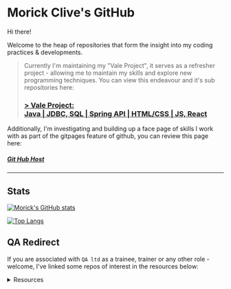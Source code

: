 # Morick Clive's GitHub 

Hi there!

Welcome to the heap of repositories that form the insight into my coding practices & developments.

> Currently I'm maintaining my "Vale Project", it serves as a refresher project - allowing me to maintain my skills and explore new programming techniques.
> You can view this endeavour and it's sub repositories here: 
> ### [> Vale Project:</br>Java | JDBC, SQL | Spring API | HTML/CSS | JS, React](https://github.com/MorickClive/Project-Vale#project-vale)

Additionally, I'm investigating and building up a face page of skills I work with as part of the gitpages feature of github, you can review this page here:
##### [Git Hub Host](https://morickclive.github.io/)

---

## Stats

[![Morick's GitHub stats](https://github-readme-stats.vercel.app/api?username=MorickClive&count_private=true&layout=compact&hide_border=false&theme=darcula&bg_color=00000000)](https://github.com/anuraghazra/github-readme-stats)

[![Top Langs](https://github-readme-stats.vercel.app/api/top-langs/?username=MorickClive&layout=compact&hide_border=false&theme=darcula&bg_color=00000000)](https://github.com/anuraghazra/github-readme-stats)

## QA Redirect

If you are associated with `QA ltd` as a trainee, trainer or any other role - welcome, I've linked some repos of interest in the resources below:
<details>
<summary>Resources</summary>

 ### Repo listings:

|  Git Practice Repositories     | Network Graph link |
| :---  | :--- |
| [Git Feature-Branch Model (Simple)](https://github.com/MorickClive/Vale-Git-Practice) | [Network Graph](https://github.com/MorickClive/Vale-Git-Practice/network) |
| [Git Feature-Branch Model (Active Development)](https://github.com/MorickClive/Vale-Java-Practice)| [Network Graph](https://github.com/MorickClive/Vale-Java-Practice/network) |
 
|  Testing Repositories     | Desc |
| :---  | :--- |
| [Junit Practice - Vending Machine](https://github.com/MorickClive/JunitVendorMachine) | A Java project using Maven; a project</br>that has flaws which are exposed through testing with Junit|


</details>

<!--

```java
public class MorickClive {

  protected String name = "Alan Davies";
  private int age;
  private String location = "Wales, United Kingdom";
  private HashMap<Hobby, String> pursuits = new HashMap<>();
  private List<String> lifeGoals = new ArrayList<>();
  
  private Project currentProject = new Project("VALE", "Skill Refresher");
  
  public MorickClive(){
      super();
      aboutMe();
      code();
  }
  
  private void aboutMe() {
      pursuits.put(Hobby.IT,          "Software Development, Testing, Debugging, Lateral Thinking, Organisation, Mathematics, Automation");
      pursuits.put(Hobby.PHILOSOPHY,  "Perception, Reflection, Empathy, Truth, Mindfulness");
      pursuits.put(Hobby.SCIENCE,     "Objectivity, Awareness, Factual, Pragmatic");
      pursuits.put(Hobby.ART,         "Perception, Design, Lighting(Value, Colour, Texture, Ambient Occlusion), Layering, Colour Theory");
      pursuits.put(Hobby.VIDEO_GAMES, "Teamwork, Problem Solving, Coordination");
      pursuits.put(Hobby.DND,         "Teamwork, Creativity, Adaptive Storytelling, Problem Solving, Cartography");
      
      lifeGoals.add("Strive towards Contentment");
      lifeGoals.add("Moderation; promote balance");
  }
  
  private void code(Project project){
    currentProject = currentProject != null ? currentProject : project.plan();
  
    do{
      currentProject.implement().test().review().rebase().pullRequest().review();
      }while(!currentProject.isComplete);
  }
  
  // TODO: Gettors/Settors, maybe just lombok annotations?
}
```
- 🔭 I’m currently reinforcing/practicing the following topics:
  - [X] Java
  - [ ] SQL
  - [ ] H2
  - [ ] SpringBoot (API)
  - [ ] Junit (TDD, Unit, Integration, System)
  - [ ] REACT
  - [ ] Selenium (BDD, Acceptance Testing)
  - [ ] Cucumber (BDD, Acceptance Testing)
-->

<!--
**MorickClive/MorickClive** is a ✨ _special_ ✨ repository because its `README.md` (this file) appears on your GitHub profile.

Here are some ideas to get you started:

- 🔭 I’m currently working on ...
- 🌱 I’m currently learning ...
- 👯 I’m looking to collaborate on ...
- 🤔 I’m looking for help with ...
- 💬 Ask me about ...
- 📫 How to reach me: ...
- 😄 Pronouns: ...
- ⚡ Fun fact: ...
-->
